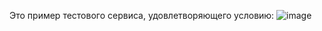 Это пример тестового сервиса, удовлетворяющего условию:
![image](https://github.com/allexscar/PhoneBookSample/assets/173856500/4953c8cb-9bf7-4381-a771-0f56f601bd3d)
